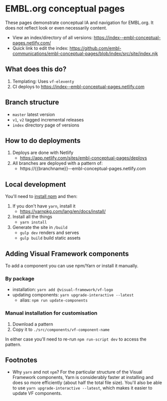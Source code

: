 # EMBL.org conceptual pages

These pages demonstrate conceptual IA and navigation for EMBL.org. It does not
reflect look or even necessarily content.

- View an index/directory of all versions: https://index--embl-conceptual-pages.netlify.com/ 
- Quick link to edit the index: https://github.com/embl-communications/embl-conceptual-pages/blob/index/src/site/index.njk
## What does this do?

1. Templating: Uses `vf-eleventy`
1. CI deploys to https://index--embl-conceptual-pages.netlify.com

## Branch structure

- `master` latest version
- `v1`, `v2` tagged incremental releases
- `index` directory page of versions

## How to do deployments

1. Deploys are done with Netlify
    - https://app.netlify.com/sites/embl-conceptual-pages/deploys
1. All branches are deployed with a pattern of:
    - https://{{branchname}}--embl-conceptual-pages.netlify.com

## Local development

You'll need to [install npm](https://docs.npmjs.com/downloading-and-installing-node-js-and-npm) and then:

1. If you don't have `yarn`, install it
   - https://yarnpkg.com/lang/en/docs/install/
2. Install all the things
   - `yarn install`
3. Generate the site in `/build`
   - `gulp dev` renders and serves
   - `gulp build` build static assets

## Adding Visual Framework components

To add a component you can use npm/Yarn or install it manually.

### By package

- installation: `yarn add @visual-framework/vf-logo`
- updating components: `yarn upgrade-interactive --latest`
  - alias: `npm run update-components`

### Manual installation for customisation

1. Download a pattern
2. Copy it to `./src/components/vf-component-name`

In either case you'll need to re-run `npm run-script dev` to access the pattern.

## Footnotes

- Why `yarn` and not `npm`?
  For the particular structure of the Visual Framework components, Yarn is considerably
  faster at installing and does so more efficiently (about half the total file size). You'll
  also be able to use `yarn upgrade-interactive --latest`, which makes it easier to update
  VF components.
 